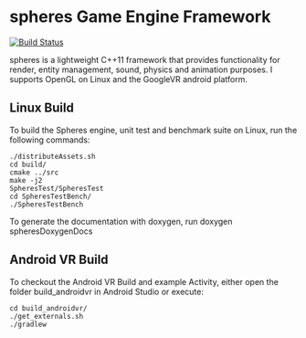 spheres Game Engine Framework
=====
[![Build Status](https://travis-ci.org/ThomasHauth/spheres.svg?branch=master)](https://travis-ci.org/ThomasHauth/spheres)

spheres is a lightweight C++11 framework that provides functionality for render, entity management, sound, physics and animation purposes. I supports OpenGL on Linux and the GoogleVR android platform.


Linux Build
----

To build the Spheres engine, unit test and benchmark suite on Linux, run the following commands:

````
./distributeAssets.sh
cd build/
cmake ../src
make -j2
SpheresTest/SpheresTest
cd SpheresTestBench/
./SpheresTestBench
````

To generate the documentation with doxygen, run
doxygen spheresDoxygenDocs



Android VR Build
-----
To checkout the Android VR Build and example Activity, either open the folder build_androidvr in Android Studio or execute:

````
cd build_androidvr/
./get_externals.sh
./gradlew

````

